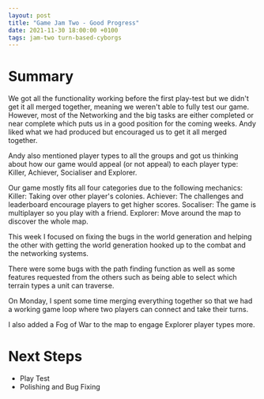 ```yaml
---
layout: post
title: "Game Jam Two - Good Progress"
date: 2021-11-30 18:00:00 +0100
tags: jam-two turn-based-cyborgs
---
```


# Summary
We got all the functionality working before the first play-test but we didn't get it all merged together, meaning we weren't able to fully test our game. However, most of the Networking and the big tasks are either completed or near complete which puts us in a good position for the coming weeks. Andy liked what we had produced but encouraged us to get it all merged together.

Andy also mentioned player types to all the groups and got us thinking about how our game would appeal (or not appeal) to each player type: Killer, Achiever, Socialiser and Explorer.

Our game mostly fits all four categories due to the following mechanics:
Killer: Taking over other player's colonies.
Achiever: The challenges and leaderboard encourage players to get higher scores.
Socaliser: The game is multiplayer so you play with a friend.
Explorer: Move around the map to discover the whole map.

This week I focused on fixing the bugs in the world generation and helping the other with getting the world generation hooked up to the combat and the networking systems.

There were some bugs with the path finding function as well as some features requested from the others such as being able to select which terrain types a unit can traverse.

On Monday, I spent some time merging everything together so that we had a working game loop where two players can connect and take their turns. 

I also added a Fog of War to the map to engage Explorer player types more.

# Next Steps
- Play Test 
- Polishing and Bug Fixing